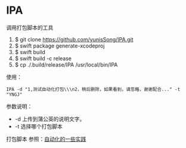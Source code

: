 # IPA
调用打包脚本的工具

1. $ git clone https://github.com/yunisSong/IPA.git
2. $ swift package generate-xcodeproj
3. $ swift build
4. $ swift build -c release
5. $ cp ./.build/release/IPA /usr/local/bin/IPA


使用：

`IPA -d "1,测试自动化打包\\\n2，稍后删除，如果看到，请忽略，谢谢配合..." -t "YNGJ"`

参数说明：

* -d 上传到蒲公英的说明文字。
* -t 选择哪个打包脚本


打包脚本 参照：[自动化的一些实践](https://yunissong.github.io/2017/07/13/%E8%87%AA%E5%8A%A8%E5%8C%96%E7%9A%84%E4%B8%80%E4%BA%9B%E5%AE%9E%E8%B7%B5/)


